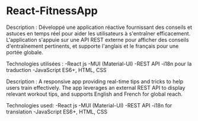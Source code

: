 # React-FitnessApp

Description :
Développé une application réactive fournissant des conseils et astuces en temps réel pour aider les utilisateurs à s'entraîner efficacement. L'application s'appuie sur une API REST externe pour afficher des conseils d'entraînement pertinents, et supporte l'anglais et le français pour une portée globale.

Technologies utilisées :
-React js
-MUI (Material-UI)
-REST API
-i18n pour la traduction
-JavaScript ES6+, HTML, CSS

Description :
A responsive app providing real-time tips and tricks to help users train effectively. The app leverages an external REST API to display relevant workout tips, and supports English and French for global reach.

Technologies used:
-React js
-MUI (Material-UI)
-REST API
-i18n for translation
-JavaScript ES6+, HTML, CSS
